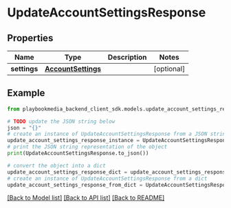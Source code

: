 # UpdateAccountSettingsResponse


## Properties

Name | Type | Description | Notes
------------ | ------------- | ------------- | -------------
**settings** | [**AccountSettings**](AccountSettings.md) |  | [optional] 

## Example

```python
from playbookmedia_backend_client_sdk.models.update_account_settings_response import UpdateAccountSettingsResponse

# TODO update the JSON string below
json = "{}"
# create an instance of UpdateAccountSettingsResponse from a JSON string
update_account_settings_response_instance = UpdateAccountSettingsResponse.from_json(json)
# print the JSON string representation of the object
print(UpdateAccountSettingsResponse.to_json())

# convert the object into a dict
update_account_settings_response_dict = update_account_settings_response_instance.to_dict()
# create an instance of UpdateAccountSettingsResponse from a dict
update_account_settings_response_from_dict = UpdateAccountSettingsResponse.from_dict(update_account_settings_response_dict)
```
[[Back to Model list]](../README.md#documentation-for-models) [[Back to API list]](../README.md#documentation-for-api-endpoints) [[Back to README]](../README.md)


